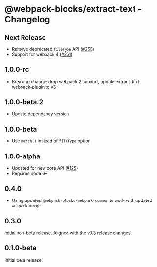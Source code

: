 # @webpack-blocks/extract-text - Changelog

## Next Release

- Remove deprecated `fileType` API ([#260](https://github.com/andywer/webpack-blocks/issues/260))
- Support for webpack 4 ([#261](https://github.com/andywer/webpack-blocks/pull/261))

## 1.0.0-rc

- Breaking change: drop webpack 2 support, update extract-text-webpack-plugin to v3

## 1.0.0-beta.2

- Update dependency version

## 1.0.0-beta

- Use `match()` instead of `fileType` option

## 1.0.0-alpha

- Updated for new core API ([#125](https://github.com/andywer/webpack-blocks/issues/125))
- Requires node 6+

## 0.4.0

- Using updated `@webpack-blocks/webpack-common` to work with updated `webpack-merge`

## 0.3.0

Initial non-beta release. Aligned with the v0.3 release changes.

## 0.1.0-beta

Initial beta release.
